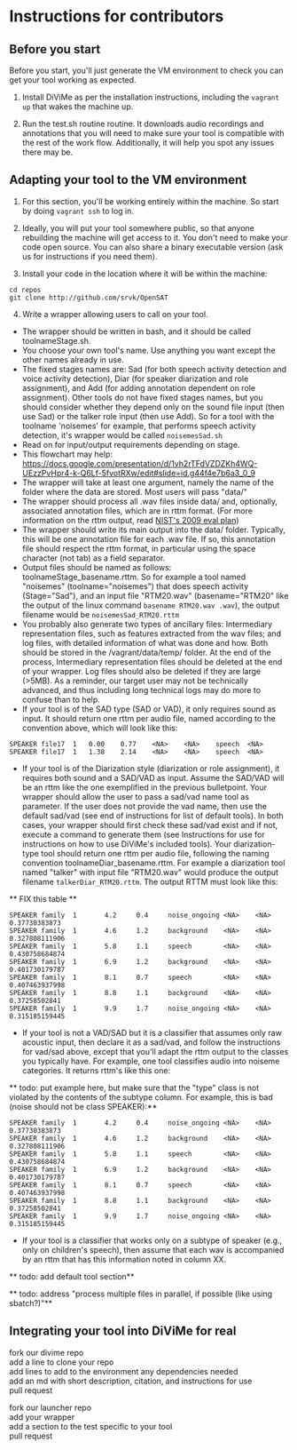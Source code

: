 # Instructions for contributors


## Before you start

Before you start, you'll just generate the VM environment to check you can get your tool working as expected.

1. Install DiViMe as per the installation instructions, including the `vagrant up` that wakes the machine up.

2. Run the test.sh routine routine. It downloads audio recordings and annotations that you will need to make sure your tool is compatible with the rest of the work flow. Additionally, it will help you spot any issues there may be.

## Adapting your tool to the VM environment

1. For this section, you'll be working entirely within the machine. So start by doing `vagrant ssh` to log in.

2. Ideally, you will put your tool somewhere public, so that anyone rebuilding the machine will get access to it. You don't need to make your code open source. You can also share a binary executable version (ask us for instructions if you need them). 

3. Install your code in the location where it will be within the machine:

```
cd repos
git clone http://github.com/srvk/OpenSAT
```

4. Write a wrapper allowing users to call on your tool. 

- The wrapper should be written in bash, and it should be called toolnameStage.sh. 
- You choose your own tool's name. Use anything you want except the other names already in use.
- The fixed stages names are: Sad (for both speech activity detection and voice activity detection), Diar (for speaker diarization and role assignment), and Add (for adding annotation dependent on role assignment). Other tools do not have fixed stages names, but you should consider whether they depend only on the sound file input (then use Sad) or the talker role input (then use Add). So for a tool with the toolname 'noisemes' for example, that performs speech activity detection, it's wrapper would be called `noisemesSad.sh`
- Read on for input/output requirements depending on stage.
- This flowchart may help: https://docs.google.com/presentation/d/1vh2rTFdVZDZKh4WQ-UEzzPvHpr4-k-Q6Lf-5fvotRXw/edit#slide=id.g44f4e7b6a3_0_9
- The wrapper will take at least one argument, namely the name of the folder where the data are stored. Most users will pass "data/"   
- The wrapper should process all .wav files inside data/ and, optionally, associated annotation files, which are in rttm format.  (For more information on the rttm output, read [NIST's 2009 eval plan](https://web.archive.org/web/20170119114252/http://www.itl.nist.gov/iad/mig/tests/rt/2009/docs/rt09-meeting-eval-plan-v2.pdf)) 
- The wrapper should write its main output into the data/ folder. Typically, this will be one annotation file for each .wav file. If so, this annotation file should respect the rttm format, in particular using the space character (not tab) as a field separator.
- Output files should be named as follows: toolnameStage_basename.rttm. So for example a tool named "noisemes" (toolname="noisemes") that does speech activity (Stage="Sad"), and an input file "RTM20.wav" (basename="RTM20" like the output of the linux command `basename RTM20.wav .wav`), the output filename would be `noisemesSad_RTM20.rttm`
- You probably also generate two types of ancillary files: Intermediary representation files, such as features extracted from the wav files; and log files, with detailed information of what was done and how. Both should be stored in the /vagrant/data/temp/ folder. At the end of the process, Intermediary representation files should be deleted at the end of your wrapper. Log files should also be deleted if they are large (>5MB). As a reminder, our target user may not be technically advanced, and thus including long technical logs may do more to confuse than to help.
- If your tool is of the SAD type (SAD or VAD), it only requires sound as input. It should return one rttm per audio file, named according to the convention above, which will look like this:

```
SPEAKER	file17	1	0.00	0.77	<NA>	<NA>	speech	<NA>
SPEAKER	file17	1	1.38	2.14	<NA>	<NA>	speech	<NA>

```

- If your tool is of the Diarization style (diarization or role assignment), it requires both sound and a SAD/VAD as input. Assume the SAD/VAD will be an rttm like the one exemplified in the previous bulletpoint. Your wrapper should allow the user to pass a sad/vad name tool as parameter. If the user does not provide the vad name, then use the default sad/vad (see end of instructions for list of default tools). In both cases, your wrapper should first check these sad/vad exist and if not, execute a command to generate them (see Instructions for use for instructions on how to use DiViMe's included tools). Your diarization-type tool should return one rttm per audio file, following the naming convention toolnameDiar_basename.rttm. For example a diarization tool named "talker" with input file "RTM20.wav" would produce the output filename `talkerDiar_RTM20.rttm`. The output RTTM must look like this:

** FIX this table **
```
SPEAKER family  1       4.2     0.4     noise_ongoing <NA>    <NA>    0.37730383873
SPEAKER family  1       4.6     1.2     background    <NA>    <NA>    0.327808111906
SPEAKER family  1       5.8     1.1     speech        <NA>    <NA>    0.430758684874
SPEAKER family  1       6.9     1.2     background    <NA>    <NA>    0.401730179787
SPEAKER family  1       8.1     0.7     speech        <NA>    <NA>    0.407463937998
SPEAKER family  1       8.8     1.1     background    <NA>    <NA>    0.37258502841
SPEAKER family  1       9.9     1.7     noise_ongoing <NA>    <NA>    0.315185159445 
```

- If your tool is not a VAD/SAD but it is a classifier that assumes only raw acoustic input, then declare it as a sad/vad, and follow the instructions for vad/sad above, except that you'll adapt the rttm output to the classes you typically have. For example, one tool classifies audio into noiseme categories. It returns rttm's like this one:

** todo: put example here, but make sure that the "type" class is not violated by the contents of the subtype column. For example, this is bad (noise should not be class SPEAKER):**

```
SPEAKER family  1       4.2     0.4     noise_ongoing <NA>    <NA>    0.37730383873
SPEAKER family  1       4.6     1.2     background    <NA>    <NA>    0.327808111906
SPEAKER family  1       5.8     1.1     speech        <NA>    <NA>    0.430758684874
SPEAKER family  1       6.9     1.2     background    <NA>    <NA>    0.401730179787
SPEAKER family  1       8.1     0.7     speech        <NA>    <NA>    0.407463937998
SPEAKER family  1       8.8     1.1     background    <NA>    <NA>    0.37258502841
SPEAKER family  1       9.9     1.7     noise_ongoing <NA>    <NA>    0.315185159445 
```

- If your tool is a classifier that works only on a subtype of speaker (e.g., only on children's speech), then assume that each wav is accompanied by an rttm that has this information noted in column XX.

** todo: add default tool section**

** todo: address "process multiple files in parallel, if possible (like using sbatch?)"**


## Integrating your tool into DiViMe for real

fork our divime repo  
add a line to clone your repo  
add lines to add to the environment any dependencies needed  
add an md with short description, citation, and instructions for use  
pull request  

fork our launcher repo  
add your wrapper  
add a section to the test specific to your tool  
pull request  

